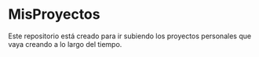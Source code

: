 # MisProyectos
Este repositorio está creado para ir subiendo los proyectos personales que vaya creando a lo largo del tiempo. 
